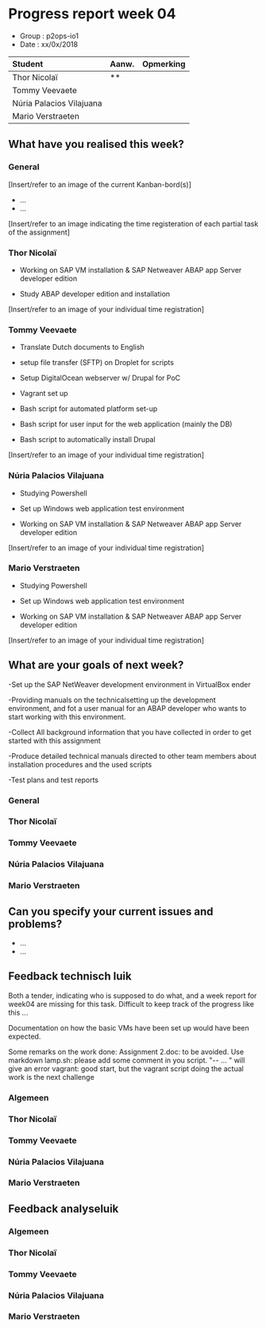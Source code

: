# Progress report week 04

* Group : p2ops-io1
* Date  : xx/0x/2018

| Student  | Aanw. | Opmerking |
| :---     | :---  | :---      |
| Thor Nicolaï |   **   |           |
| Tommy Veevaete |      |           |
| Núria Palacios Vilajuana	 |       |           |
| Mario Verstraeten	 |       |           |

## What have you realised this week?

### General

[Insert/refer to an image of the current Kanban-bord(s)]

* ...
* ...

[Insert/refer to an image indicating the time registeration of each partial task of the assignment]

### Thor Nicolaï 

* Working on SAP VM installation & SAP Netweaver ABAP app Server developer edition

* Study ABAP developer edition and installation

[Insert/refer to an image of your individual time registration]

### Tommy Veevaete

* Translate Dutch documents to English

* setup file transfer (SFTP) on Droplet for scripts

* Setup DigitalOcean webserver w/ Drupal for PoC

* Vagrant set up 

* Bash script for automated platform set-up

* Bash script for user input for the web application (mainly the DB)

* Bash script to automatically install Drupal

[Insert/refer to an image of your individual time registration]

### Núria Palacios Vilajuana

* Studying Powershell

* Set up Windows web application test environment

* Working on SAP VM installation & SAP Netweaver ABAP app Server developer edition

[Insert/refer to an image of your individual time registration]

### Mario Verstraeten

* Studying Powershell

* Set up Windows web application test environment

* Working on SAP VM installation & SAP Netweaver ABAP app Server developer edition

[Insert/refer to an image of your individual time registration]

## What are your goals of next week?
-Set up the SAP NetWeaver development environment in VirtualBox
ender

-Providing manuals on the  technicalsetting up the development environment,
and fot a user manual for an ABAP developer who wants to start working with this environment.

-Collect All background information that you have collected in order to get started with this assignment

-Produce detailed technical manuals directed to other team members about installation procedures and the used scripts

-Test plans and test reports



### General
### Thor Nicolaï 
### Tommy Veevaete
### Núria Palacios Vilajuana
### Mario Verstraeten

## Can you specify your current issues and problems?

* ...
* ...



## Feedback technisch luik

Both a tender, indicating who is supposed to do what, and a week report for week04 are missing for this task. Difficult to keep track of the progress like this ... 

Documentation on how the basic VMs have been set up would have been expected.

Some remarks on the work done:
Assignment 2.doc: to be avoided. Use markdown
lamp.sh: please add some comment in you script. "-- ... " will give an error
vagrant: good start, but the vagrant script doing the actual work is the next challenge

### Algemeen

### Thor Nicolaï 
### Tommy Veevaete
### Núria Palacios Vilajuana
### Mario Verstraeten

## Feedback analyseluik

### Algemeen

### Thor Nicolaï 
### Tommy Veevaete
### Núria Palacios Vilajuana
### Mario Verstraeten


